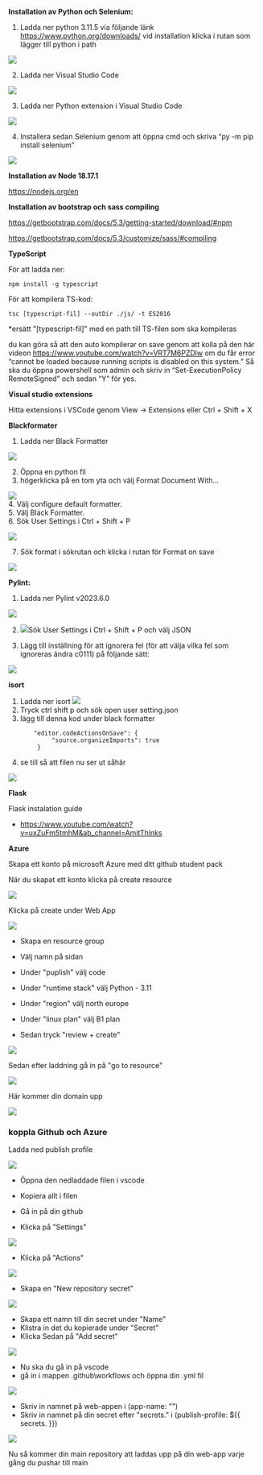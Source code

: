 **Installation av Python och Selenium:**

 

1. Ladda ner python 3.11.5 via följande länk <https://www.python.org/downloads/> vid installation klicka i rutan som lägger till python i path

 

![](/md-images/Bild2.png)

 

2. Ladda ner Visual Studio Code

 

![](/md-images/Bild3.png)

 

3. Ladda ner Python extension i Visual Studio Code

 

![](/md-images/Bild4.png)

 

4. Installera sedan Selenium genom att öppna cmd och skriva “py -m pip install selenium”

 

![](/md-images/Bild1.png)

 

**Installation av Node 18.17.1**

 

<https://nodejs.org/en>

 

**Installation av bootstrap och sass compiling**

 

<https://getbootstrap.com/docs/5.3/getting-started/download/#npm>

 

<https://getbootstrap.com/docs/5.3/customize/sass/#compiling>

 

**TypeScript**

 

För att ladda ner:

 

    npm install -g typescript

 

För att kompilera TS-kod:

 

    tsc [typescript-fil] --outDir ./js/ -t ES2016

 

\*ersätt "\[typescript-fil]" med en path till TS-filen som ska kompileras

 

du kan göra så att den auto kompilerar on save genom att kolla på den här videon <https://www.youtube.com/watch?v=VRT7M6PZDlw> om du får error “cannot be loaded because running scripts is disabled on this system.” Så ska du öppna powershell som admin och skriv in “Set-ExecutionPolicy RemoteSigned” och sedan “Y” för yes.

 

**Visual studio extensions**

 

Hitta extensions i VSCode genom View -> Extensions eller Ctrl + Shift + X

 

**Blackformater**

 

1. Ladda ner Black Formatter

 

****![](/md-images/bf.png)****

 

2. Öppna en python fil
3. högerklicka på en tom yta och välj Format Document With…  

![](/md-images/Bild5.png)  
4. Välj configure default formatter.  
5. Välj Black Formatter.  
6. Sök User Settings i Ctrl + Shift + P

 

![](/md-images/Bild6.png)

 

7. Sök format i sökrutan och klicka i rutan för Format on save

 

![](/md-images/Bild7.png)

 

**Pylint:**

 

1. Ladda ner Pylint v2023.6.0

 

![](/md-images/Bild8.png)

 

2. ![](/md-images/Bild9.png)Sök User Settings i Ctrl + Shift + P och välj JSON

 

<!---->

 

3. Lägg till inställning för att ignorera fel (för att välja vilka fel som ignoreras ändra c0111) på följande sätt:

 

![](/md-images/Bild10.png)

 

**isort**

 

1. Ladda ner isort ![](/md-images/Bild11.png)
2. Tryck ctrl shift p och sök open user setting.json
3. lägg till denna kod under black formatter

 

<!---->

 

           "editor.codeActionsOnSave": {
                "source.organizeImports": true
            }

 

4. se till så att filen nu ser ut såhär

 

![](/md-images/Bild12.png)

**Flask**  

Flask instalation guide
* https://www.youtube.com/watch?v=uxZuFm5tmhM&ab_channel=AmitThinks

**Azure**

 Skapa ett konto på microsoft Azure med ditt github student pack
 
 När du skapat ett konto klicka på create resource

![](/md-images/azure-img/azure1.png/)

Klicka på create under Web App

![](/md-images/azure-img/azure2.png/)

* Skapa en resource group

* Välj namn på sidan

* Under "puplish" välj code

* Under "runtime stack" välj Python - 3.11 

* Under "region" välj north europe

* Under "linux plan" välj B1 plan

* Sedan tryck "review + create"

![](/md-images/azure-img/azure3.png/)

Sedan efter laddning gå in på "go to resource" 

![](/md-images/azure-img/azure4.png/)

Här kommer din domain upp

![](/md-images/azure-img/azure5.png/)
### koppla Github och Azure

Ladda ned publish profile

![](/md-images/azure-img/azure6.png/)

* Öppna den nedladdade filen i vscode

* Kopiera allt i filen 

* Gå in på din github

* Klicka på "Settings"

![](/md-images/azure-img/azure7.png/)

* Klicka på "Actions"

![](/md-images/azure-img/azure8.png/)

* Skapa en "New repository secret"

![](/md-images/azure-img/azure9.png/)

* Skapa ett namn till din secret under "Name"
* Klistra in det du kopierade under "Secret"
* Klicka Sedan på "Add secret"

![](/md-images/azure-img/azure10.png/)

* Nu ska du gå in på vscode
* gå in i mappen .github\workflows och öppna din .yml fil

![](/md-images/azure-img/azure11.png/)

* Skriv in namnet på web-appen i (app-name: "")
* Skriv in namnet på din secret efter "secrets." i (publish-profile: ${{ secrets. }})

![](/md-images/azure-img/azure12.png/)

Nu så kommer din main repository att laddas upp på din web-app varje gång du pushar till main

